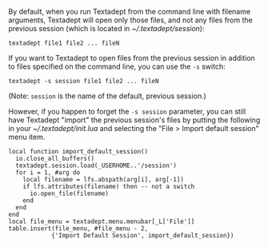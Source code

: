 By default, when you run Textadept from the command line with filename
arguments, Textadept will open only those files, and not any files from the
previous session (which is located in *~/.textadept/session*):

    textadept file1 file2 ... fileN

If you want to Textadept to open files from the previous session in addition to
files specified on the command line, you can use the `-s` switch:

    textadept -s session file1 file2 ... fileN

(Note: `session` is the name of the default, previous session.)

However, if you happen to forget the `-s session` parameter, you can still have
Textadept "import" the previous session's files by putting the following in your
*~/.textadept/init.lua* and selecting the "File > Import default session" menu
item.

    local function import_default_session()
      io.close_all_buffers()
      textadept.session.load(_USERHOME..'/session')
      for i = 1, #arg do
        local filename = lfs.abspath(arg[i], arg[-1])
        if lfs.attributes(filename) then -- not a switch
          io.open_file(filename)
        end
      end
    end
    local file_menu = textadept.menu.menubar[_L['File']]
    table.insert(file_menu, #file_menu - 2,
                {'Import Default Session', import_default_session})
